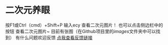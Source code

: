 # 二次元养眼
按F1或Ctrl（cmd）+Shift+P
输入ecy
查看二次元图片！
也可以点击侧边栏中的按钮
查看二次元图片~
目前有张图（在Github项目里的*images*文件夹中可以找到）
有什么问题欢迎反馈 
[点我查看反馈链接](https://github.com/yangnuozhen/erCiYuan/issues)
